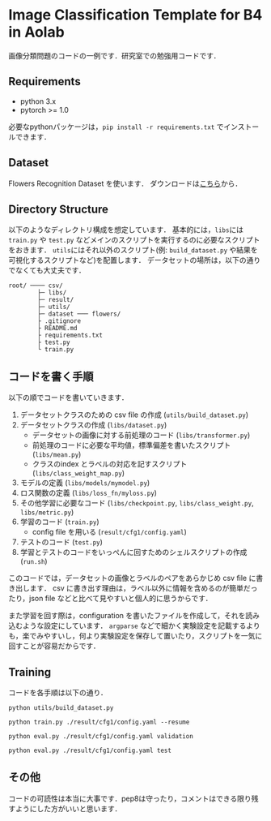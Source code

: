 # Image Classification Template for B4 in Aolab
画像分類問題のコードの一例です．研究室での勉強用コードです．

## Requirements
* python 3.x
* pytorch >= 1.0

必要なpythonパッケージは，`pip install -r requirements.txt` でインストールできます．

## Dataset
Flowers Recognition Dataset を使います．
ダウンロードは[こちら](https://www.kaggle.com/alxmamaev/flowers-recognition/download)から．

## Directory Structure
以下のようなディレクトリ構成を想定しています．
基本的には，`libs`には `train.py` や `test.py` などメインのスクリプトを実行するのに必要なスクリプトをおきます．
`utils`にはそれ以外のスクリプト(例: `build_dataset.py` や結果を可視化するスクリプトなど)を配置します．
データセットの場所は，以下の通りでなくても大丈夫です．
```
root/ ──── csv/
        ├─ libs/
        ├─ result/
        ├─ utils/
        ├─ dataset ─── flowers/
        ├ .gitignore
        ├ README.md
        ├ requirements.txt
        ├ test.py
        └ train.py
```

## コードを書く手順
以下の順でコードを書いていきます．

1. データセットクラスのための csv file の作成 (`utils/build_dataset.py`)
2. データセットクラスの作成 (`libs/dataset.py`)
    - データセットの画像に対する前処理のコード (`libs/transformer.py`)
    - 前処理のコードに必要な平均値，標準偏差を書いたスクリプト (`libs/mean.py`)
    - クラスのindex とラベルの対応を記すスクリプト (`libs/class_weight_map.py`)
3. モデルの定義 (`libs/models/mymodel.py`)
4. ロス関数の定義 (`libs/loss_fn/myloss.py`)
5. その他学習に必要なコード (`libs/checkpoint.py`, `libs/class_weight.py`, `libs/metric.py`)
6. 学習のコード (`train.py`)
    - config file を用いる (`result/cfg1/config.yaml`)
7. テストのコード (`test.py`)
8. 学習とテストのコードをいっぺんに回すためのシェルスクリプトの作成 (`run.sh`)

このコードでは，データセットの画像とラベルのペアをあらかじめ csv file に書き出します．
csv に書き出す理由は，ラベル以外に情報を含めるのが簡単だったり，json file などと比べて見やすいと個人的に思うからです．

また学習を回す際は，configuration を書いたファイルを作成して，それを読み込むような設定にしています．
`argparse` などで細かく実験設定を記載するよりも，楽でみやすいし，何より実験設定を保存して置いたり，スクリプトを一気に回すことが容易だからです．

## Training
コードを各手順は以下の通り．

``` python utils/build_dataset.py ```

``` python train.py ./result/cfg1/config.yaml --resume ```

``` python eval.py ./result/cfg1/config.yaml validation ```

``` python eval.py ./result/cfg1/config.yaml test ```

## その他
コードの可読性は本当に大事です．pep8は守ったり，コメントはできる限り残すようにした方がいいと思います．
